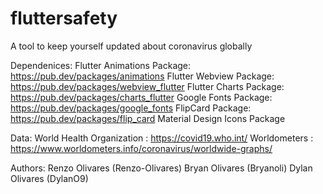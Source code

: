 # fluttersafety

A tool to keep yourself updated about coronavirus globally

Dependenices:
    Flutter Animations Package: https://pub.dev/packages/animations
    Flutter Webview Package: https://pub.dev/packages/webview_flutter
    Flutter Charts Package: https://pub.dev/packages/charts_flutter
    Google Fonts Package: https://pub.dev/packages/google_fonts
    FlipCard Package: https://pub.dev/packages/flip_card
    Material Design Icons Package

Data:
    World Health Organization : https://covid19.who.int/
    Worldometers : https://www.worldometers.info/coronavirus/worldwide-graphs/

Authors:
    Renzo Olivares (Renzo-Olivares)
    Bryan Olivares (Bryanoli)
    Dylan Olivares (DylanO9)